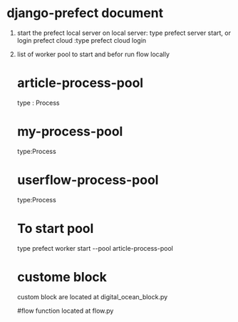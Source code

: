 # django-prefect document

1. start the prefect local server  on
    local server: type prefect server start,
   or login prefect cloud :type  prefect cloud login
2. list of worker pool to start and befor run flow locally
    # article-process-pool 
     type : Process
    # my-process-pool
     type:Process
    # userflow-process-pool 
      type:Process
   # To start pool
      type prefect worker start --pool article-process-pool

   # custome block
   custom block are located at digital_ocean_block.py

   #flow function
   located at flow.py


